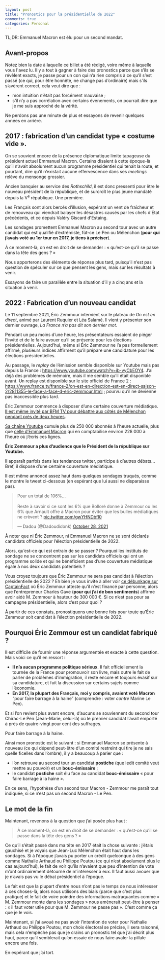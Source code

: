 ```yaml
---
layout: post
title: "Pronostics pour la présidentielle de 2022"
comments: true
categories: Personal
---
```


TL;DR: Emmanuel Macron est élu pour un second mandat.

## Avant-propos

Notez bien la date à laquelle ce billet a été rédigé, voire même à laquelle vous l'avez lu.
Il y a tout à gagner à faire des pronostics parce que s’ils se révèlent exacts, je passe pour
un con qui n’a rien compris à ce qu’il s’est passé (ce qui, pour être honnête, ne change pas
d’ordinaire) mais s’ils s’avèrent correct, cela veut dire que :

- mon intuition n’était pas forcément mauvaise ;
- s’il n’y a pas corrélation avec certains évenements, on pourrait dire que je me suis approché de
la vérité.

Ne perdons pas une minute de plus et essayons de revenir quelques années en arrière.

## 2017 : fabrication d’un candidat type « costume vide ».

On se souvient encore de la présence diplomatique limite tapageuse du président
actuel Emmanuel Macron. Certains disaient à cette époque-là qu’il n’avait absolument
aucun programme présidentiel qui tenait la route, et pourtant, dire qu’il n’existait
aucune effervescence dans ses *meetings* relève du mensonge grossier.

Ancien banquier au service des *Rothschild*, il est donc pressenti pour être
le nouveau président de la république, et de surcroît le plus jeune mandaté
depuis la V<sup>e</sup> république. Une première.

Les Français sont alors bercés d’illusion, espérant un vent de fraîcheur et
de renouveau qui viendrait balayer les désastres causés par les chefs d’État
précédents, et ce depuis Valéry Giscard d'Estaing.

Les sondages promettent Emmanuel Macron au second tour avec un autre candidat
qui est qualifié d’extrêmiste, fût-ce Le Pen ou Mélenchon (**pour qui j’avais voté au 1er tour en 2017, je tiens à préciser**).

À ce moment-là, on est en droit de se demander : « qu’est-ce qu’il se passe dans la tête des gens ? »

Nous apporterons des éléments de réponse plus tard, puisqu’il n’est pas question de spéculer sur ce que pensent les gens,
mais sur les résultats à venir.

Essayons de faire un parallèle entre la situation d’il y a cinq ans et la situation à venir.

## 2022 : Fabrication d’un nouveau candidat

Le 11 septembre 2021, Éric Zemmour intervient sur le plateau de _On est en direct_, animé
par Laurent Ruquier et Léa Salamé. Il vient y présenter son dernier ouvrage, _La France n’a pas dit son dernier mot_.

Pendant un peu moins d’une heure, les présentateurs essaient de piéger l’invité et de le faire avouer qu’il se présente pour
les élections présidentielles. Aujourd’hui, même si Éric Zemmour ne l’a pas formellement affirmé, plusieurs indices
affirment qu’il prépare une candidature pour les élections présidentielles.

Au passage, le *replay* de l’émission semble disponible sur Youtube mais pas depuis la France : 
https://www.youtube.com/watch?v=ib-vyCbEOY4. J’ai déjà des problèmes de mémoire, mais il me semble qu’il était disponible
avant. Un replay est disponible sur le site officiel de France 2 : https://www.france.tv/france-2/on-est-en-direct/on-est-en-direct-saison-2/2811355-le-face-a-face-d-eric-zemmour.html ; pourvu qu’il ne devienne pas inaccessible plus tard.

Éric Zemmour commence à disposer d’une certaine couverture médiatique. [Il est même invité par BFM TV pour débattre aux côtés de Mélenchon pendant près de deux heures](https://www.youtube.com/watch?v=131CcyG4b5U).

[Sa chaîne Youtube](https://www.youtube.com/c/%C3%89ricZemmourOfficiel) cumule plus de 250 000 abonnés à l’heure actuelle, plus que [celle d’Emmanuel Macron](https://www.youtube.com/c/EmmanuelMacron) qui en comptabilise environ 228 000 à l’heure où j’écris ces lignes.

**Éric Zemmour a plus d’audience que le Président de la république sur Youtube.**

Il apparaît parfois dans les tendances twitter, participe à d’autres débats… Bref, il dispose d’une certaine couverture médiatique.

Il est même annoncé assez haut dans quelques sondages truqués, comme le montre le tweet ci-dessous (en espérant que lui aussi ne disparaisse pas).

<blockquote class="twitter-tweet"><p lang="fr" dir="ltr">Pour un total de 106%... <br><br>Reste à savoir si ce sont les 6% que Bolloré donne à Zemmour ou les 6% que Arnault offre à Macron pour éviter que les bulles médiatiques ne crèvent ? <a href="https://t.co/gwYHNDbfl0">pic.twitter.com/gwYHNDbfl0</a></p>&mdash; Dadou (@Dadoudidonk) <a href="https://twitter.com/Dadoudidonk/status/1453747386975727627?ref_src=twsrc%5Etfw">October 28, 2021</a></blockquote> <script async src="https://platform.twitter.com/widgets.js" charset="utf-8"></script>

À noter que ni Éric Zemmour, ni Emmanuel Macron ne se sont déclarés candidats officiels pour l’élection présidentielle de 2022.

Alors, qu’est-ce qui est entrain de se passer ? Pourquoi les instituts de sondage ne se concentrent pas sur les candidats officiels qui ont un programme solide et qui ne bénéficient pas d’une couverture médiatique égale à nos deux candidats potentiels ?

Vous croyez toujours que Éric Zemmour ne sera pas candidat à l’élection présidentielle de 2022 ? Eh bien je vous invite à aller voir [ce débunkage sur CaptainFact](https://captainfact.io/videos/gjYV?statement=10818) où Éric Zemmour atteste qu’il n’est financé par personne, alors que l’entrepreneur Charles Gave (**pour qui j’ai de bon sentiments**) affirme avoir aidé M. Zemmour à hauteur de 300 000 €. Si ce n’est pas pour sa campagne présidentielle, alors c’est pour quoi ?

À partir de ces constats, pronostiquons une bonne fois pour toute qu’Éric Zemmour soit candidat à l’élection présidentielle de 2022.

## Pourquoi Éric Zemmour est un candidat fabriqué ?

Il est difficile de fournir une réponse argumentée et exacte à cette question. Mais voici ce qu’il en ressort :

- **Il n’a aucun programme politique sérieux**. Il fait officiellement la tournée de la France pour promouvoir son livre, mais outre le fait de parler de problèmes d’immigration, il reste encore et toujours évasif sur sa candidature, et fuit la discussion sur certains sujets comme l’économie.
- **En 2017, la plupart des Français, moi y compris, avaient voté Macron** “pour faire barrage à la haine” (comprendre : voter *contre* Marine Le Pen).

Et si l’on revient plus avant encore, d’aucuns se souviennent du second tour Chirac-Le Pen (Jean-Marie, celui-là) où le premier candidat l’avait emporté à près de quatre-vingt pour cent des suffrages.

Pour faire barrage à la haine.

Ainsi mon pronostic est le suivant : si Emmanuel Macron se présente à nouveau (ce qui dépend peut-être d’un comité restreint qui tire je ne sais quelle ficelles dans l’ombre), il y a beaucoup à parier que :

- l’on retrouve au second tour un candidat **postiche** (que ledit comité veut mettre au pouvoir) et un **bouc-émissaire** ;
- le candidat **postiche** soit élu face au candidat **bouc-émissaire** « pour faire barrage à la haine ».

En ce sens, l’hypothèse d’un second tour Macron - Zemmour me paraît tout indiquée, si ce n’est pas un second Macron - Le Pen.

## Le mot de la fin

Maintenant, revenons à la question que j’ai posée plus haut : 

> À ce moment-là, on est en droit de se demander : « qu’est-ce qu’il se passe dans la tête des gens ? »

Ce qu’il s’était passé dans ma tête en 2017 était la chose suivante : j’étais gauchisé et je voyais que Jean-Luc Mélenchon
était haut dans les sondages. Si à l’époque j’avais pu porter un crédit quelconque à des gens comme Nathalie Arthaud ou
Philippe Poutou (ce qui n’est absolument plus le cas aujourd’hui), le fait de voir qu’ils n’avaient que peu d’intention de vote
m’ont ordinairement détourné de m’intéresser à eux. Il faut aussi avouer que je n’avais pas vu le débat présidentiel à l’époque.

Le fait est que la plupart d’entre nous n’ont pas le temps de nous intéresser à ces choses-là, alors nous utilisons des biais (parce que c’est plus pratique) et le fait de
voire poindre des informations matraquantes comme « M. Zemmour monte dans les sondages » nous amènerait peut-être à penser : « il faut voter utile pour que M. Zemmour ne passe pas ». C’est comme ça que je le vois.

Maintenant, si j’ai avoué ne pas avoir l’intention de voter pour Nathalie Arthaud ou Philippe Poutou, mon choix électoral se précise, il sera raisonné, mais cela n’empêche pas que je crains un pronostic tel que j’ai décrit plus haut, parce qu’il semblerait qu’on essaie de nous faire avaler la pillule encore une fois.

En espérant que j’ai tort.
